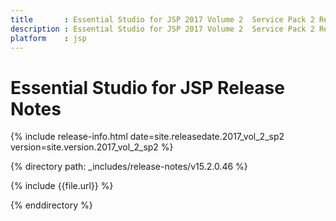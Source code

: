 ```yaml
---
title 		: Essential Studio for JSP 2017 Volume 2  Service Pack 2 Release Notes
description : Essential Studio for JSP 2017 Volume 2  Service Pack 2 Release Notes
platform    : jsp
---
```


# Essential Studio for JSP Release Notes  

{% include release-info.html date=site.releasedate.2017_vol_2_sp2 version=site.version.2017_vol_2_sp2 %} 

{% directory path: _includes/release-notes/v15.2.0.46 %}

{% include {{file.url}} %}

{% enddirectory %}